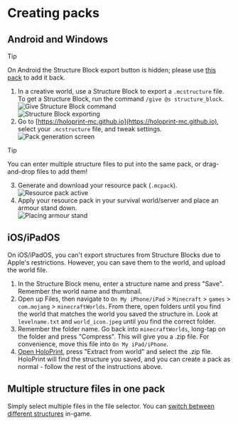 # Creating packs
## Android and Windows
> [!TIP]
> On Android the Structure Block export button is hidden; please use [this pack](https://holoprint-mc.github.io/exportbutton) to add it back.
1. In a creative world, use a Structure Block to export a `.mcstructure` file. To get a Structure Block, run the command `/give @s structure_block`.  
![Give Structure Block command](/assets/giveStructureBlockCommand.png)  
![Structure Block exporting](/assets/structureBlockExporting.png)
2. Go to [https://holoprint-mc.github.io](https://holoprint-mc.github.io), select your `.mcstructure` file, and tweak settings.  
![Pack generation screen](/assets/packGenerationScreen.png)
> [!TIP]
> You can enter multiple structure files to put into the same pack, or drag-and-drop files to add them!
3. Generate and download your resource pack (`.mcpack`).  
![Resource pack active](/assets/resourcePackActive.png)
4. Apply your resource pack in your survival world/server and place an armour stand down.  
![Placing armour stand](/assets/placingArmourStand.gif)

## iOS/iPadOS
On iOS/iPadOS, you can't export structures from Structure Blocks due to Apple's restrictions. However, you can save them to the world, and upload the world file.
1. In the Structure Block menu, enter a structure name and press "Save". Remember the world name and thumbnail.
2. Open up Files, then navigate to `On My iPhone/iPad` > `Minecraft` > `games` > `com.mojang` > `minecraftWorlds`. From there, open folders until you find the world that matches the world you saved the structure in. Look at `levelname.txt` and `world_icon.jpeg` until you find the correct folder.
3. Remember the folder name. Go back into `minecraftWorlds`, long-tap on the folder and press "Compress". This will give you a .zip file. For convenience, move this file into `On My iPad/iPhone`.
4. [Open HoloPrint](https://holoprint-mc.github.io), press "Extract from world" and select the .zip file. HoloPrint will find the structure you saved, and you can create a pack as normal - follow the rest of the instructions above.

## Multiple structure files in one pack
Simply select multiple files in the file selector. You can [switch between different structures](/hologram-controls#change-structure) in-game.